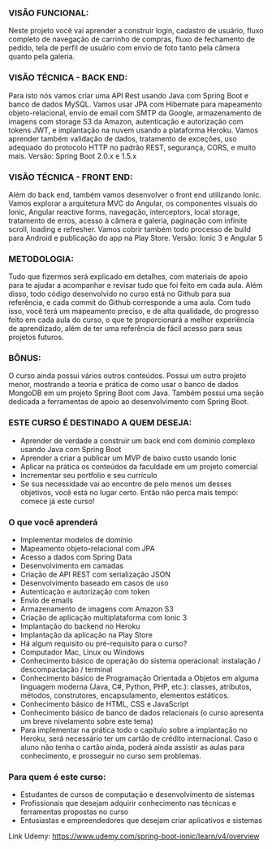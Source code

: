 ### VISÃO FUNCIONAL:
Neste projeto você vai aprender a construir login, cadastro de usuário, fluxo completo de navegação de carrinho de compras, fluxo de fechamento de pedido, tela de perfil de usuário com envio de foto tanto pela câmera quanto pela galeria.

### VISÃO TÉCNICA - BACK END:
Para isto nós vamos criar uma API Rest usando Java com Spring Boot e banco de dados MySQL. Vamos usar JPA com Hibernate para mapeamento objeto-relacional, envio de email com SMTP da Google, armazenamento de imagens com storage S3 da Amazon, autenticação e autorização com tokens JWT, e implantação na nuvem usando a plataforma Heroku. Vamos aprender também validação de dados, tratamento de exceções, uso adequado do protocolo HTTP no padrão REST, segurança, CORS, e muito mais.
Versão: Spring Boot 2.0.x e 1.5.x

### VISÃO TÉCNICA - FRONT END:
Além do back end, também vamos desenvolver o front end utilizando Ionic. Vamos explorar a arquitetura MVC do Angular, os componentes visuais do Ionic, Angular reactive forms, navegação, interceptors, local storage, tratamento de erros, acesso à câmera e galeria, paginação com infinite scroll, loading e refresher. Vamos cobrir também todo processo de build para Android e publicação do app na Play Store.
Versão: Ionic 3 e Angular 5

### METODOLOGIA:
Tudo que fizermos será explicado em detalhes, com materiais de apoio para te ajudar a acompanhar e revisar tudo que foi feito em cada aula. Além disso, todo código desenvolvido no curso está no Github para sua referência, e cada commit do Github corresponde a uma aula. Com tudo isso, você terá um mapeamento preciso, e de alta qualidade, do progresso feito em cada aula do curso, o que te proporcionará a melhor experiência de aprendizado, além de ter uma referência de fácil acesso para seus projetos futuros.

### BÔNUS:
O curso ainda possui vários outros conteúdos. Possui um outro projeto menor, mostrando a teoria e prática de como usar o banco de dados MongoDB em um projeto Spring Boot com Java. Também possui uma seção dedicada a ferramentas de apoio ao desenvolvimento com Spring Boot. 

### ESTE CURSO É DESTINADO A QUEM DESEJA:
* Aprender de verdade a construir um back end com domínio complexo usando Java com Spring Boot
* Aprender a criar a publicar um MVP de baixo custo usando Ionic
* Aplicar na prática os conteúdos da faculdade em um projeto comercial
* Incrementar seu portfolio e seu currículo
* Se sua necessidade vai ao encontro de pelo menos um desses objetivos, você está no lugar certo. Então não perca mais tempo: comece já este curso!

### O que você aprenderá
* Implementar modelos de domínio
* Mapeamento objeto-relacional com JPA
* Acesso a dados com Spring Data
* Desenvolvimento em camadas
* Criação de API REST com serialização JSON
* Desenvolvimento baseado em casos de uso
* Autenticação e autorização com token
* Envio de emails
* Armazenamento de imagens com Amazon S3
* Criação de aplicação multiplataforma com Ionic 3
* Implantação do backend no Heroku
* Implantação da aplicação na Play Store
* Há algum requisito ou pré-requisito para o curso?
* Computador Mac, Linux ou Windows
* Conhecimento básico de operação do sistema operacional: instalação / descompactação / terminal
* Conhecimento básico de Programação Orientada a Objetos em alguma linguagem moderna (Java, C#, Python, PHP, etc.): classes, atributos, métodos, construtores, encapsulamento, elementos estáticos.
* Conhecimento básico de HTML, CSS e JavaScript
* Conhecimento básico de banco de dados relacionais (o curso apresenta um breve nivelamento sobre este tema)
* Para implementar na prática todo o capítulo sobre a implantação no Heroku, será necessário ter um cartão de crédito internacional. Caso o aluno não tenha o cartão ainda, poderá ainda assistir as aulas para conhecimento, e prosseguir no curso sem problemas.

### Para quem é este curso:
* Estudantes de cursos de computação e desenvolvimento de sistemas
* Profissionais que desejam adquirir conhecimento nas técnicas e ferramentas propostas no curso
* Entusiastas e empreendedores que desejam criar aplicativos e sistemas

Link Udemy:
https://www.udemy.com/spring-boot-ionic/learn/v4/overview
